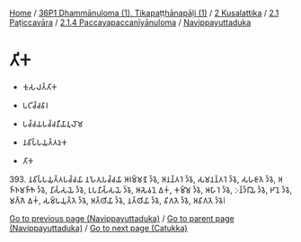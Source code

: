 
[Home](/) / [36P1 Dhammānuloma (1), Tikapaṭṭhānapāḷi (1)](../../../...md) / [2 Kusalattika](../../...md) / [2.1 Paṭiccavāra](../...md) / [2.1.4 Paccayapaccanīyānuloma](...md) / [Navippayuttaduka](../36P1/2/2.1/2.1.4/Navippayuttaduka.md)

# 𑀢𑀺𑀓

* 𑀓𑀼𑀲𑀮𑀢𑁆𑀢𑀺𑀓

* 𑀧𑀝𑀺𑀘𑁆𑀘𑀯𑀸𑀭

* 𑀧𑀘𑁆𑀘𑀬𑀧𑀘𑁆𑀘𑀦𑀻𑀬𑀸𑀦𑀼𑀮𑁄𑀫

* 𑀦𑀯𑀺𑀧𑁆𑀧𑀬𑀼𑀢𑁆𑀢𑀤𑀼𑀓

* 𑀢𑀺𑀓

393\. 𑀦𑀯𑀺𑀧𑁆𑀧𑀬𑀼𑀢𑁆𑀢𑀧𑀘𑁆𑀘𑀬𑀸 𑀦𑀳𑁂𑀢𑀼𑀧𑀘𑁆𑀘𑀬𑀸 𑀆𑀭𑀫𑁆𑀫𑀡𑁂 𑀤𑁆𑀯𑁂, 𑀅𑀦𑀦𑁆𑀢𑀭𑁂 𑀤𑁆𑀯𑁂, 𑀲𑀫𑀦𑀦𑁆𑀢𑀭𑁂 𑀤𑁆𑀯𑁂, 𑀲𑀳𑀚𑀸𑀢𑁂 𑀤𑁆𑀯𑁂, 𑀅𑀜𑁆𑀜𑀫𑀜𑁆𑀜𑁂 𑀤𑁆𑀯𑁂, 𑀦𑀺𑀲𑁆𑀲𑀬𑁂 𑀤𑁆𑀯𑁂, 𑀉𑀧𑀦𑀺𑀲𑁆𑀲𑀬𑁂 𑀤𑁆𑀯𑁂, 𑀆𑀲𑁂𑀯𑀦𑁂 𑀏𑀓𑀁, 𑀓𑀫𑁆𑀫𑁂 𑀤𑁆𑀯𑁂, 𑀆𑀳𑀸𑀭𑁂 𑀤𑁆𑀯𑁂, 𑀇𑀦𑁆𑀤𑁆𑀭𑀺𑀬𑁂 𑀤𑁆𑀯𑁂, 𑀛𑀸𑀦𑁂 𑀤𑁆𑀯𑁂, 𑀫𑀕𑁆𑀕𑁂 𑀏𑀓𑀁, 𑀲𑀫𑁆𑀧𑀬𑀼𑀢𑁆𑀢𑁂 𑀤𑁆𑀯𑁂, 𑀅𑀢𑁆𑀣𑀺𑀬𑀸 𑀤𑁆𑀯𑁂, 𑀦𑀢𑁆𑀣𑀺𑀬𑀸 𑀤𑁆𑀯𑁂, 𑀯𑀺𑀕𑀢𑁂 𑀤𑁆𑀯𑁂, 𑀅𑀯𑀺𑀕𑀢𑁂 𑀤𑁆𑀯𑁂𑁇

[Go to previous page (Navippayuttaduka)](../36P1/2/2.1/2.1.4/Navippayuttaduka.md) / [Go to parent page (Navippayuttaduka)](../36P1/2/2.1/2.1.4/Navippayuttaduka.md) / [Go to next page (Catukka)](Catukka.md)


